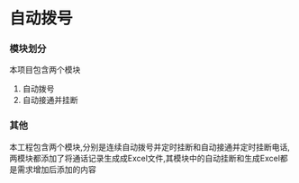# 自动拨号 #
### 模块划分 ###

本项目包含两个模块

1. 自动拨号
2. 自动接通并挂断

### 其他 ###
本工程包含两个模块,分别是连续自动拨号并定时挂断和自动接通并定时挂断电话,两模块都添加了将通话记录生成成Excel文件,其模块中的自动挂断和生成Excel都是需求增加后添加的内容